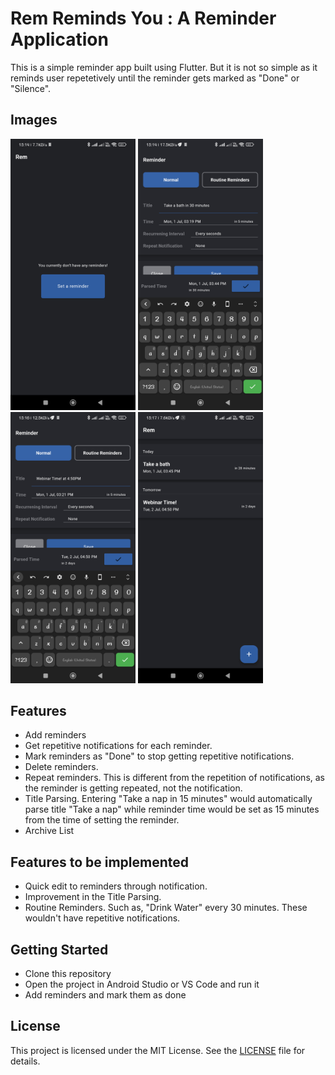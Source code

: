 # Rem Reminds You : A Reminder Application

This is a simple reminder app built using Flutter. But it is not so simple as it reminds user repetetively until the reminder gets marked as "Done" or "Silence".


## Images
<img src="screenshots/flutter_01.png" width="200" /> <img src="screenshots/flutter_02.png" width="200" /> <img src="screenshots/flutter_03.png" width="200" /> <img src="screenshots/flutter_04.png" width="200" />  

## Features

- Add reminders
- Get repetitive notifications for each reminder.
- Mark reminders as "Done" to stop getting repetitive notifications.
- Delete reminders.
- Repeat reminders. This is different from the repetition of notifications, as the reminder is getting repeated, not the notification.
- Title Parsing. Entering "Take a nap in 15 minutes" would automatically parse title "Take a nap" while reminder time would be set as 15 minutes from the time of setting the reminder.
- Archive List

## Features to be implemented

- Quick edit to reminders through notification.
- Improvement in the Title Parsing.
- Routine Reminders. Such as, "Drink Water" every 30 minutes. These wouldn't have repetitive notifications.

## Getting Started

- Clone this repository
- Open the project in Android Studio or VS Code and run it
- Add reminders and mark them as done

## License

This project is licensed under the MIT License. See the [LICENSE](LICENSE) file for details.

